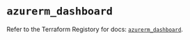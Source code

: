 # `azurerm_dashboard`

Refer to the Terraform Registory for docs: [`azurerm_dashboard`](https://registry.terraform.io/providers/hashicorp/azurerm/3.56.0/docs/resources/dashboard).
